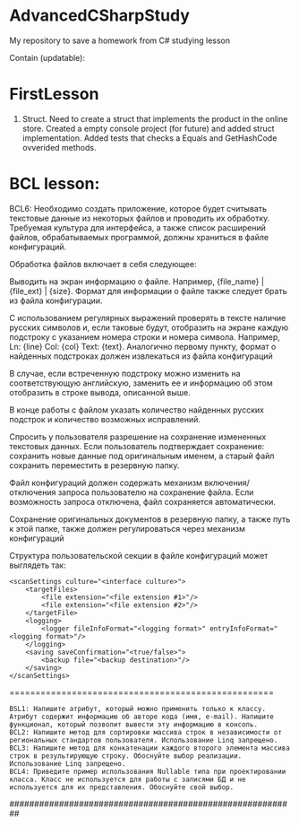 # AdvancedCSharpStudy

My repository to save a homework from C# studying lesson

Contain (updatable): 

# FirstLesson
1) Struct. Need to create a struct that implements the product in the online store. Created a empty console project (for future) and added struct implementation. Added tests that checks a Equals and GetHashCode ovverided methods.

# BCL lesson:
BCL6: Необходимо создать приложение, которое будет считывать текстовые данные из некоторых файлов и проводить их обработку. Требуемая культура для интерфейса, а также список расширений файлов, обрабатываемых программой, должны храниться в файле конфигураций.

Обработка файлов включает в себя следующее:
    
Выводить на экран информацию о файле. Например, {file_name} | {file_ext} | {size}. Формат для информации о файле также следует брать из файла конфигурации.
    
С использованием регулярных выражений проверять в тексте наличие русских символов и, если таковые будут, отобразить на экране каждую подстроку с указанием номера строки и номера символа. Например, Ln: {line} Col: {col} Text: {text}. Аналогично первому пункту, формат о найденных подстроках должен извлекаться из файла конфигураций
    
В случае, если встреченную подстроку можно изменить на соответствующую английскую, заменить ее и информацию об этом отобразить в строке вывода, описанной выше.

В конце работы с файлом указать количество найденных русских подстрок и количество возможных исправлений.

Спросить у пользователя разрешение на сохранение измененных текстовых данных. Если пользователь подтверждает сохранение: сохранить новые данные под оригинальным именем, а старый файл сохранить переместить в резервную папку.
    
Файл конфигураций должен содержать механизм включения/отключения запроса пользователю на сохранение файла. Если возможность запроса отключена, файл сохраняется автоматически.
    
Сохранение оригинальных документов в резервную папку, а также путь к этой папке, также должен регулироваться через механизм конфигураций
    
Структура пользовательской секции в файле конфигураций может выглядеть так:

    <scanSettings culture="<interface culture>"> 
        <targetFiles>
            <file extension="<file extension #1>"/>
            <file extension="<file extension #2>"/>
        </targetFile>
        <logging>
            <logger fileInfoFormat="<logging format>" entryInfoFormat="<logging format>"/>
        </logging>
        <saving saveConfirmation="<true/false>">
            <backup file="<backup destination>"/>
        </saving>
    </scanSettings>
===================================================

    BSL1: Напишите атрибут, который можно применить только к классу. Атрибут содержит информацию об авторе кода (имя, e-mail). Напишите функционал, который позволит вывести эту информацию в консоль.
    BCL2: Напишите метод для сортировки массива строк в независимости от региональных стандартов пользователя. Использование Linq запрещено.
    BCL3: Напишите метод для конкатенации каждого второго элемента массива строк в результирующую строку. Обоснуйте выбор реализации. Использование Linq запрещено.
    BCL4: Приведите пример использования Nullable типа при проектировании класса. Класс не используется для работы с записями БД и не используется для их представления. Обоснуйте свой выбор.

##########################################################
